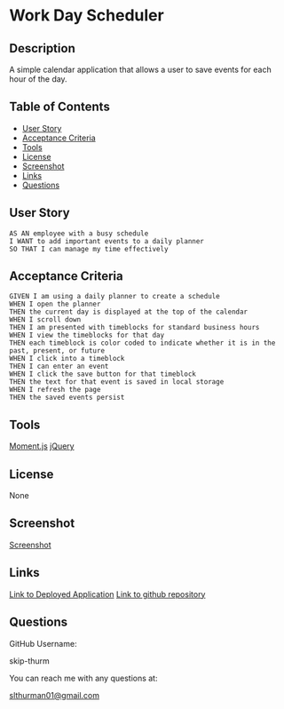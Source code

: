 # Work Day Scheduler

## Description
  
A simple calendar application that allows a user to save events for each hour of the day.

## Table of Contents
- [User Story](#user-story)
- [Acceptance Criteria](#acceptance-criteria)
- [Tools](#tools)
- [License](#license)
- [Screenshot](#screenshot)
- [Links](#links)
- [Questions](#questions)
  
## User Story

```
AS AN employee with a busy schedule
I WANT to add important events to a daily planner
SO THAT I can manage my time effectively
```

## Acceptance Criteria

```
GIVEN I am using a daily planner to create a schedule
WHEN I open the planner
THEN the current day is displayed at the top of the calendar
WHEN I scroll down
THEN I am presented with timeblocks for standard business hours
WHEN I view the timeblocks for that day
THEN each timeblock is color coded to indicate whether it is in the past, present, or future
WHEN I click into a timeblock
THEN I can enter an event
WHEN I click the save button for that timeblock
THEN the text for that event is saved in local storage
WHEN I refresh the page
THEN the saved events persist
```

## Tools

[Moment.js](https://momentjs.com/)
[jQuery](https://jquery.com/)
  
## License
  
None

## Screenshot

[Screenshot](Develop/screenshot.jpg)

## Links

<a href="https://skip-thurm.github.io/work-day-scheduler/">Link to Deployed Application</a>
<a href="https://github.com/skip-thurm/work-day-scheduler">Link to github repository</a>
  
## Questions

GitHub Username:

skip-thurm

You can reach me with any questions at:

slthurman01@gmail.com
